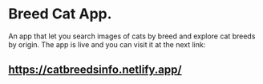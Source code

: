 

# Breed Cat App.
An app that let you search images of cats by breed and explore cat breeds by origin.
The app is live and you can visit it at the next link:
## https://catbreedsinfo.netlify.app/


